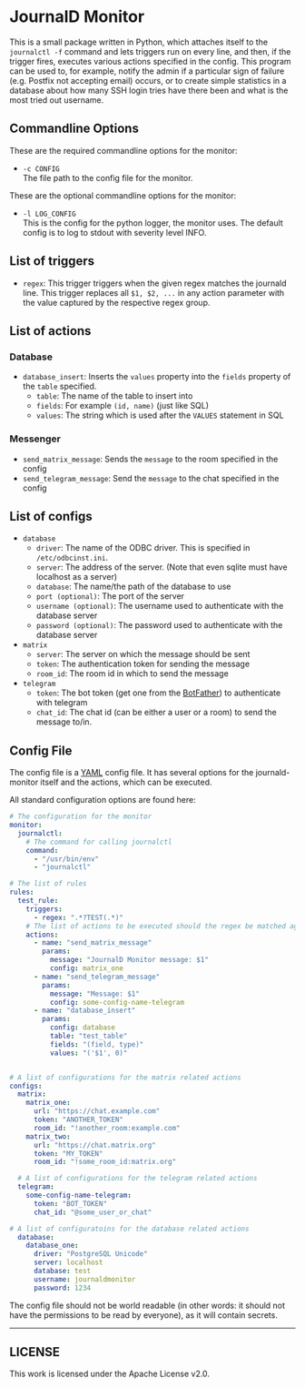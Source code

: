 # JournalD Monitor
This is a small package written in Python, which attaches itself to the ``journalctl -f`` command and lets triggers run on every line, and then, if the trigger fires, executes various actions specified in the config. This program can be used to, for example, notify the admin if a particular sign of failure (e.g. Postfix not accepting email) occurs, or to create simple statistics in a database about how many SSH login tries have there been and what is the most tried out username.

## Commandline Options

These are the required commandline options for the monitor:
* ``-c CONFIG``\
The file path to the config file for the monitor.

These are the optional commandline options for the monitor:
* ``-l LOG_CONFIG``\
This is the config for the python logger, the monitor uses. The default config is to log to stdout with severity level INFO.

## List of triggers
* ``regex``: This trigger triggers when the given regex matches the journald line. This trigger replaces all ``$1, $2, ...`` in any action parameter with the value captured by the respective regex group.

## List of actions
### Database
* ``database_insert``: Inserts the ``values`` property into the ``fields`` property of the ``table`` specified.
  * ``table``: The name of the table to insert into
  * ``fields``: For example ``(id, name)`` (just like SQL)
  * ``values``: The string which is used after the ``VALUES`` statement in SQL

### Messenger
* ``send_matrix_message``: Sends the ``message`` to the room specified in the config
* ``send_telegram_message``: Send the ``message`` to the chat specified in the config

## List of configs
* ``database``
  * ``driver``: The name of the ODBC driver. This is specified in ``/etc/odbcinst.ini``.
  * ``server``: The address of the server. (Note that even sqlite must have localhost as a server)
  * ``database``: The name/the path of the database to use
  * ``port (optional)``: The port of the server
  * ``username (optional)``: The username used to authenticate with the database server
  * ``password (optional)``: The password used to authenticate with the database server
* ``matrix``
  * ``server``: The server on which the message should be sent
  * ``token``: The authentication token for sending the message
  * ``room_id``: The room id in which to send the message
* ``telegram``
  * ``token``: The bot token (get one from the [BotFather](https://t.me/botfather)) to authenticate with telegram
  * ``chat_id``: The chat id (can be either a user or a room) to send the message to/in.

## Config File
The config file is a [YAML](https://yaml.org/) config file. It has several options for the journald-monitor itself and the actions, which can be executed.

All standard configuration options are found here:
```yaml
# The configuration for the monitor
monitor:
  journalctl:
    # The command for calling journalctl
    command:
      - "/usr/bin/env"
      - "journalctl"

# The list of rules
rules:
  test_rule:
    triggers:
      - regex: ".*?TEST(.*)"
    # The list of actions to be executed should the regex be matched against a line
    actions:
      - name: "send_matrix_message"
        params:
          message: "JournalD Monitor message: $1"
          config: matrix_one
      - name: "send_telegram_message"
        params:
          message: "Message: $1"
          config: some-config-name-telegram
      - name: "database_insert"
        params:
          config: database
          table: "test_table"
          fields: "(field, type)"
          values: "('$1', 0)"


# A list of configurations for the matrix related actions
configs:
  matrix:
    matrix_one:
      url: "https://chat.example.com"
      token: "ANOTHER_TOKEN"
      room_id: "!another_room:example.com"
    matrix_two:
      url: "https://chat.matrix.org"
      token: "MY_TOKEN"
      room_id: "!some_room_id:matrix.org"

  # A list of configurations for the telegram related actions
  telegram:
    some-config-name-telegram:
      token: "BOT_TOKEN"
      chat_id: "@some_user_or_chat"

# A list of configuratoins for the database related actions
  database:
    database_one:
      driver: "PostgreSQL Unicode"
      server: localhost
      database: test
      username: journaldmonitor
      password: 1234
```

The config file should not be world readable (in other words: it should not have the permissions to be read by everyone), as it will contain secrets.

---

## LICENSE

This work is licensed under the Apache License v2.0.
